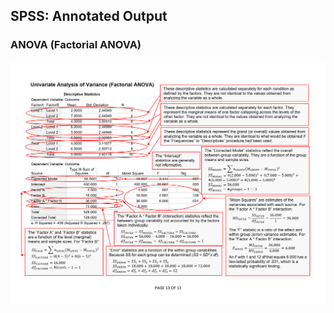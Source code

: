 ## SPSS: Annotated Output

### ANOVA (Factorial ANOVA)

<p align="center"><kbd><img src="factorial.png"></kbd></p>
